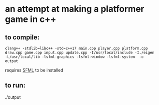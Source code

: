 # an attempt at making a platformer game in c++

## to compile:

```clang++ -stdlib=libc++ -std=c++17 main.cpp player.cpp platform.cpp draw.cpp game.cpp input.cpp update.cpp -I/usr/local/include -I./eigen -L/usr/local/lib -lsfml-graphics -lsfml-window -lsfml-system  -o output```

requires [SFML](https://www.sfml-dev.org/) to be installed

## to run:

./output
